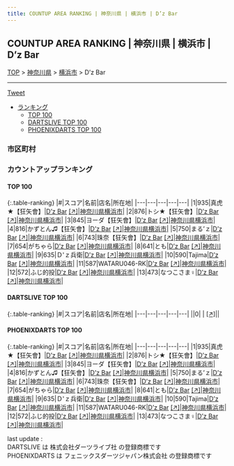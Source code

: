 ```yaml
---
title: COUNTUP AREA RANKING | 神奈川県 | 横浜市 | D’z Bar
---
```

## COUNTUP AREA RANKING | 神奈川県 | 横浜市 | D’z Bar

[TOP](/darts/rank/) > [神奈川県](/darts/rank/神奈川県/) > [横浜市](/darts/rank/神奈川県/横浜市/) > D’z Bar

___

<a href="https://twitter.com/share?ref_src=twsrc%5Etfw" data-text="COUNTUP AREA RANKING | 神奈川県横浜市D’z Bar" class="twitter-share-button" data-hashtags="DARTSLIVE,PHOENIXDARTS,darts,ダーツ" data-show-count="false">Tweet</a>

* [ランキング](#カウントアップランキング)
    * [TOP 100](#top-100)
    * [DARTSLIVE TOP 100](#dartslive-top-100)
    * [PHOENIXDARTS TOP 100](#phoenixdarts-top-100)

### 市区町村

<ul>

</ul>

### カウントアップランキング

#### TOP 100



{:.table-ranking}
|#|スコア|名前|店名|所在地|
|---|---|---|---|---|
|1|935|<span class="rank-name-pd">真虎★【狂矢會】</span>|<a href="/darts/rank/shops/92993.html">D’z Bar</a> <a href="https://vs.phoenixdarts.com/jp/shop/shopDetailInfo/s_92993?s_seq=92993">[↗]</a>|<a href="/darts/rank/神奈川県/横浜市">神奈川県横浜市</a>|
|2|876|<span class="rank-name-pd">トシ★【狂矢會】</span>|<a href="/darts/rank/shops/92993.html">D’z Bar</a> <a href="https://vs.phoenixdarts.com/jp/shop/shopDetailInfo/s_92993?s_seq=92993">[↗]</a>|<a href="/darts/rank/神奈川県/横浜市">神奈川県横浜市</a>|
|3|845|<span class="rank-name-pd">ヨーダ【狂矢會】</span>|<a href="/darts/rank/shops/92993.html">D’z Bar</a> <a href="https://vs.phoenixdarts.com/jp/shop/shopDetailInfo/s_92993?s_seq=92993">[↗]</a>|<a href="/darts/rank/神奈川県/横浜市">神奈川県横浜市</a>|
|4|816|<span class="rank-name-pd">かずとん♫【狂矢會】</span>|<a href="/darts/rank/shops/92993.html">D’z Bar</a> <a href="https://vs.phoenixdarts.com/jp/shop/shopDetailInfo/s_92993?s_seq=92993">[↗]</a>|<a href="/darts/rank/神奈川県/横浜市">神奈川県横浜市</a>|
|5|750|<span class="rank-name-pd">まる’ｚ</span>|<a href="/darts/rank/shops/92993.html">D’z Bar</a> <a href="https://vs.phoenixdarts.com/jp/shop/shopDetailInfo/s_92993?s_seq=92993">[↗]</a>|<a href="/darts/rank/神奈川県/横浜市">神奈川県横浜市</a>|
|6|743|<span class="rank-name-pd">珠奈【狂矢會】</span>|<a href="/darts/rank/shops/92993.html">D’z Bar</a> <a href="https://vs.phoenixdarts.com/jp/shop/shopDetailInfo/s_92993?s_seq=92993">[↗]</a>|<a href="/darts/rank/神奈川県/横浜市">神奈川県横浜市</a>|
|7|654|<span class="rank-name-pd">がちゃら</span>|<a href="/darts/rank/shops/92993.html">D’z Bar</a> <a href="https://vs.phoenixdarts.com/jp/shop/shopDetailInfo/s_92993?s_seq=92993">[↗]</a>|<a href="/darts/rank/神奈川県/横浜市">神奈川県横浜市</a>|
|8|641|<span class="rank-name-pd">とも</span>|<a href="/darts/rank/shops/92993.html">D’z Bar</a> <a href="https://vs.phoenixdarts.com/jp/shop/shopDetailInfo/s_92993?s_seq=92993">[↗]</a>|<a href="/darts/rank/神奈川県/横浜市">神奈川県横浜市</a>|
|9|635|<span class="rank-name-pd">Ｄ&#x27;ｚ兵衛</span>|<a href="/darts/rank/shops/92993.html">D’z Bar</a> <a href="https://vs.phoenixdarts.com/jp/shop/shopDetailInfo/s_92993?s_seq=92993">[↗]</a>|<a href="/darts/rank/神奈川県/横浜市">神奈川県横浜市</a>|
|10|590|<span class="rank-name-pd">Tajima</span>|<a href="/darts/rank/shops/92993.html">D’z Bar</a> <a href="https://vs.phoenixdarts.com/jp/shop/shopDetailInfo/s_92993?s_seq=92993">[↗]</a>|<a href="/darts/rank/神奈川県/横浜市">神奈川県横浜市</a>|
|11|587|<span class="rank-name-pd">WATARU046-RK</span>|<a href="/darts/rank/shops/92993.html">D’z Bar</a> <a href="https://vs.phoenixdarts.com/jp/shop/shopDetailInfo/s_92993?s_seq=92993">[↗]</a>|<a href="/darts/rank/神奈川県/横浜市">神奈川県横浜市</a>|
|12|572|<span class="rank-name-pd">ふじ的投</span>|<a href="/darts/rank/shops/92993.html">D’z Bar</a> <a href="https://vs.phoenixdarts.com/jp/shop/shopDetailInfo/s_92993?s_seq=92993">[↗]</a>|<a href="/darts/rank/神奈川県/横浜市">神奈川県横浜市</a>|
|13|473|<span class="rank-name-pd">なつこさま♀</span>|<a href="/darts/rank/shops/92993.html">D’z Bar</a> <a href="https://vs.phoenixdarts.com/jp/shop/shopDetailInfo/s_92993?s_seq=92993">[↗]</a>|<a href="/darts/rank/神奈川県/横浜市">神奈川県横浜市</a>|


#### DARTSLIVE TOP 100



{:.table-ranking}
|#|スコア|名前|店名|所在地|
|---|---|---|---|---|
||0|<span class="rank-name-dl"> </span>|<a href="/darts/rank/shops/.html"></a> <a href="">[↗]</a>|<a href="/darts/rank//"></a>|


#### PHOENIXDARTS TOP 100



{:.table-ranking}
|#|スコア|名前|店名|所在地|
|---|---|---|---|---|
|1|935|<span class="rank-name-pd">真虎★【狂矢會】</span>|<a href="/darts/rank/shops/92993.html">D’z Bar</a> <a href="https://vs.phoenixdarts.com/jp/shop/shopDetailInfo/s_92993?s_seq=92993">[↗]</a>|<a href="/darts/rank/神奈川県/横浜市">神奈川県横浜市</a>|
|2|876|<span class="rank-name-pd">トシ★【狂矢會】</span>|<a href="/darts/rank/shops/92993.html">D’z Bar</a> <a href="https://vs.phoenixdarts.com/jp/shop/shopDetailInfo/s_92993?s_seq=92993">[↗]</a>|<a href="/darts/rank/神奈川県/横浜市">神奈川県横浜市</a>|
|3|845|<span class="rank-name-pd">ヨーダ【狂矢會】</span>|<a href="/darts/rank/shops/92993.html">D’z Bar</a> <a href="https://vs.phoenixdarts.com/jp/shop/shopDetailInfo/s_92993?s_seq=92993">[↗]</a>|<a href="/darts/rank/神奈川県/横浜市">神奈川県横浜市</a>|
|4|816|<span class="rank-name-pd">かずとん♫【狂矢會】</span>|<a href="/darts/rank/shops/92993.html">D’z Bar</a> <a href="https://vs.phoenixdarts.com/jp/shop/shopDetailInfo/s_92993?s_seq=92993">[↗]</a>|<a href="/darts/rank/神奈川県/横浜市">神奈川県横浜市</a>|
|5|750|<span class="rank-name-pd">まる’ｚ</span>|<a href="/darts/rank/shops/92993.html">D’z Bar</a> <a href="https://vs.phoenixdarts.com/jp/shop/shopDetailInfo/s_92993?s_seq=92993">[↗]</a>|<a href="/darts/rank/神奈川県/横浜市">神奈川県横浜市</a>|
|6|743|<span class="rank-name-pd">珠奈【狂矢會】</span>|<a href="/darts/rank/shops/92993.html">D’z Bar</a> <a href="https://vs.phoenixdarts.com/jp/shop/shopDetailInfo/s_92993?s_seq=92993">[↗]</a>|<a href="/darts/rank/神奈川県/横浜市">神奈川県横浜市</a>|
|7|654|<span class="rank-name-pd">がちゃら</span>|<a href="/darts/rank/shops/92993.html">D’z Bar</a> <a href="https://vs.phoenixdarts.com/jp/shop/shopDetailInfo/s_92993?s_seq=92993">[↗]</a>|<a href="/darts/rank/神奈川県/横浜市">神奈川県横浜市</a>|
|8|641|<span class="rank-name-pd">とも</span>|<a href="/darts/rank/shops/92993.html">D’z Bar</a> <a href="https://vs.phoenixdarts.com/jp/shop/shopDetailInfo/s_92993?s_seq=92993">[↗]</a>|<a href="/darts/rank/神奈川県/横浜市">神奈川県横浜市</a>|
|9|635|<span class="rank-name-pd">Ｄ&#x27;ｚ兵衛</span>|<a href="/darts/rank/shops/92993.html">D’z Bar</a> <a href="https://vs.phoenixdarts.com/jp/shop/shopDetailInfo/s_92993?s_seq=92993">[↗]</a>|<a href="/darts/rank/神奈川県/横浜市">神奈川県横浜市</a>|
|10|590|<span class="rank-name-pd">Tajima</span>|<a href="/darts/rank/shops/92993.html">D’z Bar</a> <a href="https://vs.phoenixdarts.com/jp/shop/shopDetailInfo/s_92993?s_seq=92993">[↗]</a>|<a href="/darts/rank/神奈川県/横浜市">神奈川県横浜市</a>|
|11|587|<span class="rank-name-pd">WATARU046-RK</span>|<a href="/darts/rank/shops/92993.html">D’z Bar</a> <a href="https://vs.phoenixdarts.com/jp/shop/shopDetailInfo/s_92993?s_seq=92993">[↗]</a>|<a href="/darts/rank/神奈川県/横浜市">神奈川県横浜市</a>|
|12|572|<span class="rank-name-pd">ふじ的投</span>|<a href="/darts/rank/shops/92993.html">D’z Bar</a> <a href="https://vs.phoenixdarts.com/jp/shop/shopDetailInfo/s_92993?s_seq=92993">[↗]</a>|<a href="/darts/rank/神奈川県/横浜市">神奈川県横浜市</a>|
|13|473|<span class="rank-name-pd">なつこさま♀</span>|<a href="/darts/rank/shops/92993.html">D’z Bar</a> <a href="https://vs.phoenixdarts.com/jp/shop/shopDetailInfo/s_92993?s_seq=92993">[↗]</a>|<a href="/darts/rank/神奈川県/横浜市">神奈川県横浜市</a>|


<div class="footer border-top border-gray-light mt-5 pt-3 text-right text-gray">
    last update : <span style="font-weight: italic" id="foot_last_modified"></span><br />
    DARTSLIVE は 株式会社ダーツライブ社 の登録商標です<br />
    PHOENIXDARTS は フェニックスダーツジャパン株式会社 の登録商標です<br />
</div>

<script src="https://cdnjs.cloudflare.com/ajax/libs/jquery.tablesorter/2.31.3/js/jquery.tablesorter.min.js" integrity="sha512-qzgd5cYSZcosqpzpn7zF2ZId8f/8CHmFKZ8j7mU4OUXTNRd5g+ZHBPsgKEwoqxCtdQvExE5LprwwPAgoicguNg==" crossorigin="anonymous" referrerpolicy="no-referrer"></script>
<link rel="stylesheet" href="https://cdnjs.cloudflare.com/ajax/libs/jquery.tablesorter/2.31.3/css/theme.default.min.css" integrity="sha512-wghhOJkjQX0Lh3NSWvNKeZ0ZpNn+SPVXX1Qyc9OCaogADktxrBiBdKGDoqVUOyhStvMBmJQ8ZdMHiR3wuEq8+w==" crossorigin="anonymous" referrerpolicy="no-referrer" />
<script>
$(function() {
    $(".table-ranking").tablesorter({sortList:[[0, 0]]});
    $("#foot_last_modified").text(formatDate(new Date(document.lastModified), 'yyyy-MM-dd HH:mm:ss'));
});
</script>

<script async src="https://platform.twitter.com/widgets.js" charset="utf-8"></script>